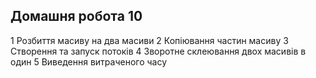 ## Домашня робота 10
1 Розбиття масиву на два масиви
2 Копіювання частин масиву
3 Створення та запуск потоків
4 Зворотне склеювання двох масивів в один
5 Виведення витраченого часу